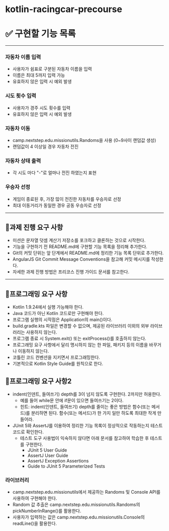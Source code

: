 # kotlin-racingcar-precourse
# ✅ 구현할 기능 목록

---
### 자동차 이름 입력
+ 사용자가 쉼표로 구분된 자동차 이름을 입력
+ 이름은 최대 5까지 입력 가능
+ 유효하지 않은 입력 시 예외 발생
### 시도 횟수 입력
+ 사용자가 경주 시도 횟수를 입력
+ 유효하지 않은 입력 시 예외 발생
### 자동차 이동
+ camp.nextstep.edu.missionutils.Randoms을 사용 (0~9사이 랜덤값 생성)
+ 랜덤값이 4 이상일 경우 자동차 전진
### 자동차 상태 출력
+ 각 시도 마다 "-"로 얼마나 전진 하였는지 표현
### 우승자 선정
+ 게임이 종료된 후, 가장 많이 전진한 자동차를 우승자로 선정
+ 최대 이동거리가 동일한 경우 공동 우승자로 선정

---

## 🚀과제 진행 요구 사항
+ 미션은 문자열 덧셈 계산기 저장소를 포크하고 클론하는 것으로 시작한다.
+ 기능을 구현하기 전 README.md에 구현할 기능 목록을 정리해 추가한다.
+ Git의 커밋 단위는 앞 단계에서 README.md에 정리한 기능 목록 단위로 추가한다.
+ AngularJS Git Commit Message Conventions을 참고해 커밋 메시지를 작성한다.
+ 자세한 과제 진행 방법은 프리코스 진행 가이드 문서를 참고한다.

---

## 🎯프로그래밍 요구 사항
+ Kotlin 1.9.24에서 실행 가능해야 한다.
+ Java 코드가 아닌 Kotlin 코드로만 구현해야 한다.
+ 프로그램 실행의 시작점은 Application의 main()이다.
+ build.gradle.kts 파일은 변경할 수 없으며, 제공된 라이브러리 이외의 외부 라이브러리는 사용하지 않는다.
+ 프로그램 종료 시 System.exit() 또는 exitProcess()를 호출하지 않는다.
+ 프로그래밍 요구 사항에서 달리 명시하지 않는 한 파일, 패키지 등의 이름을 바꾸거나 이동하지 않는다.
+ 코틀린 코드 컨벤션을 지키면서 프로그래밍한다.
+ 기본적으로 Kotlin Style Guide를 원칙으로 한다.

## 🎯프로그래밍 요구 사항2
+ indent(인덴트, 들여쓰기) depth를 3이 넘지 않도록 구현한다. 2까지만 허용한다.
    + 예를 들어 while문 안에 if문이 있으면 들여쓰기는 2이다.
    + 힌트: indent(인덴트, 들여쓰기) depth를 줄이는 좋은 방법은 함수(또는 메서드)를 분리하면 된다. 함수(또는 메서드)가 한 가지 일만 하도록 최대한 작게 만들어라.
+ JUnit 5와 AssertJ를 이용하여 정리한 기능 목록이 정상적으로 작동하는지 테스트 코드로 확인한다.
    + 테스트 도구 사용법이 익숙하지 않다면 아래 문서를 참고하여 학습한 후 테스트를 구현한다.
        + JUnit 5 User Guide
        + AssertJ User Guide
        + AssertJ Exception Assertions
        + Guide to JUnit 5 Parameterized Tests

### 라이브러리
+ camp.nextstep.edu.missionutils에서 제공하는 Randoms 및 Console API를 사용하여 구현해야 한다.
+ Random 값 추출은 camp.nextstep.edu.missionutils.Randoms의 pickNumberInRange()를 활용한다.
+ 사용자가 입력하는 값은 camp.nextstep.edu.missionutils.Console의 readLine()을 활용한다.

